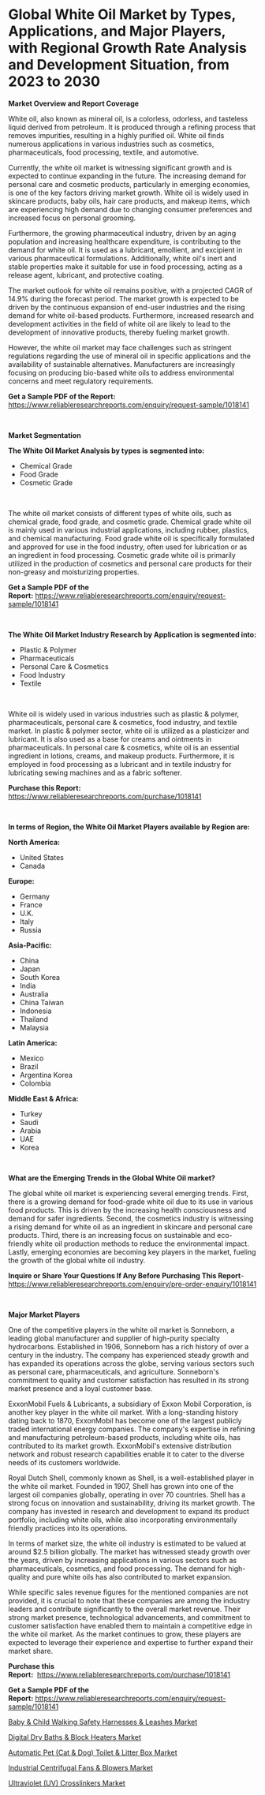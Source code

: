 <p><h1>Global White Oil Market by Types, Applications, and Major Players, with Regional Growth Rate Analysis and Development Situation, from 2023 to 2030</h1></p><p><strong>Market Overview and Report Coverage</strong></p>
<p><p>White oil, also known as mineral oil, is a colorless, odorless, and tasteless liquid derived from petroleum. It is produced through a refining process that removes impurities, resulting in a highly purified oil. White oil finds numerous applications in various industries such as cosmetics, pharmaceuticals, food processing, textile, and automotive.</p><p>Currently, the white oil market is witnessing significant growth and is expected to continue expanding in the future. The increasing demand for personal care and cosmetic products, particularly in emerging economies, is one of the key factors driving market growth. White oil is widely used in skincare products, baby oils, hair care products, and makeup items, which are experiencing high demand due to changing consumer preferences and increased focus on personal grooming.</p><p>Furthermore, the growing pharmaceutical industry, driven by an aging population and increasing healthcare expenditure, is contributing to the demand for white oil. It is used as a lubricant, emollient, and excipient in various pharmaceutical formulations. Additionally, white oil's inert and stable properties make it suitable for use in food processing, acting as a release agent, lubricant, and protective coating.</p><p>The market outlook for white oil remains positive, with a projected CAGR of 14.9% during the forecast period. The market growth is expected to be driven by the continuous expansion of end-user industries and the rising demand for white oil-based products. Furthermore, increased research and development activities in the field of white oil are likely to lead to the development of innovative products, thereby fueling market growth.</p><p>However, the white oil market may face challenges such as stringent regulations regarding the use of mineral oil in specific applications and the availability of sustainable alternatives. Manufacturers are increasingly focusing on producing bio-based white oils to address environmental concerns and meet regulatory requirements.</p></p>
<p><strong>Get a Sample PDF of the Report:</strong> <a href="https://www.reliableresearchreports.com/enquiry/request-sample/1018141">https://www.reliableresearchreports.com/enquiry/request-sample/1018141</a></p>
<p>&nbsp;</p>
<p><strong>Market Segmentation</strong></p>
<p><strong>The White Oil Market Analysis by types is segmented into:</strong></p>
<p><ul><li>Chemical Grade</li><li>Food Grade</li><li>Cosmetic Grade</li></ul></p>
<p>&nbsp;</p>
<p><p>The white oil market consists of different types of white oils, such as chemical grade, food grade, and cosmetic grade. Chemical grade white oil is mainly used in various industrial applications, including rubber, plastics, and chemical manufacturing. Food grade white oil is specifically formulated and approved for use in the food industry, often used for lubrication or as an ingredient in food processing. Cosmetic grade white oil is primarily utilized in the production of cosmetics and personal care products for their non-greasy and moisturizing properties.</p></p>
<p><strong>Get a Sample PDF of the Report:</strong>&nbsp;<a href="https://www.reliableresearchreports.com/enquiry/request-sample/1018141">https://www.reliableresearchreports.com/enquiry/request-sample/1018141</a></p>
<p>&nbsp;</p>
<p><strong>The White Oil Market Industry Research by Application is segmented into:</strong></p>
<p><ul><li>Plastic & Polymer</li><li>Pharmaceuticals</li><li>Personal Care & Cosmetics</li><li>Food Industry</li><li>Textile</li></ul></p>
<p>&nbsp;</p>
<p><p>White oil is widely used in various industries such as plastic & polymer, pharmaceuticals, personal care & cosmetics, food industry, and textile market. In plastic & polymer sector, white oil is utilized as a plasticizer and lubricant. It is also used as a base for creams and ointments in pharmaceuticals. In personal care & cosmetics, white oil is an essential ingredient in lotions, creams, and makeup products. Furthermore, it is employed in food processing as a lubricant and in textile industry for lubricating sewing machines and as a fabric softener.</p></p>
<p><strong>Purchase this Report:</strong>&nbsp; <a href="https://www.reliableresearchreports.com/purchase/1018141">https://www.reliableresearchreports.com/purchase/1018141</a></p>
<p>&nbsp;</p>
<p><strong>In terms of Region, the White Oil Market Players available by Region are:</strong></p>
<p>
    <p> <strong> North America: </strong>
        <ul>
            <li>United States</li>
            <li>Canada</li>
        </ul>
        </p> 
    <p> <strong> Europe: </strong>
        <ul>
            <li>Germany</li>
            <li>France</li>
            <li>U.K.</li>
            <li>Italy</li>
            <li>Russia</li>
        </ul>
        </p> 
    <p> <strong> Asia-Pacific: </strong>
        <ul>
            <li>China</li>
            <li>Japan</li>
            <li>South Korea</li>
            <li>India</li>
            <li>Australia</li>
            <li>China Taiwan</li>
            <li>Indonesia</li>
            <li>Thailand</li>
            <li>Malaysia</li>
        </ul>
        </p> 
    <p> <strong> Latin America: </strong>
        <ul>
            <li>Mexico</li>
            <li>Brazil</li>
            <li>Argentina Korea</li>
            <li>Colombia</li>
        </ul>
        </p> 
    <p> <strong> Middle East & Africa: </strong>
        <ul>
            <li>Turkey</li>
            <li>Saudi</li>
            <li>Arabia</li>
            <li>UAE</li>
            <li>Korea</li>
        </ul>
    </p>
    </p>
<p>&nbsp;</p>
<p><strong>What are the Emerging Trends in the Global White Oil market?</strong></p>
<p><p>The global white oil market is experiencing several emerging trends. First, there is a growing demand for food-grade white oil due to its use in various food products. This is driven by the increasing health consciousness and demand for safer ingredients. Second, the cosmetics industry is witnessing a rising demand for white oil as an ingredient in skincare and personal care products. Third, there is an increasing focus on sustainable and eco-friendly white oil production methods to reduce the environmental impact. Lastly, emerging economies are becoming key players in the market, fueling the growth of the global white oil industry.</p></p>
<p><strong>Inquire or Share Your Questions If Any Before Purchasing This Report</strong>- <a href="https://www.reliableresearchreports.com/enquiry/pre-order-enquiry/1018141">https://www.reliableresearchreports.com/enquiry/pre-order-enquiry/1018141</a></p>
<p>&nbsp;</p>
<p><strong>Major Market Players</strong></p>
<p><p>One of the competitive players in the white oil market is Sonneborn, a leading global manufacturer and supplier of high-purity specialty hydrocarbons. Established in 1906, Sonneborn has a rich history of over a century in the industry. The company has experienced steady growth and has expanded its operations across the globe, serving various sectors such as personal care, pharmaceuticals, and agriculture. Sonneborn's commitment to quality and customer satisfaction has resulted in its strong market presence and a loyal customer base.</p><p>ExxonMobil Fuels & Lubricants, a subsidiary of Exxon Mobil Corporation, is another key player in the white oil market. With a long-standing history dating back to 1870, ExxonMobil has become one of the largest publicly traded international energy companies. The company's expertise in refining and manufacturing petroleum-based products, including white oils, has contributed to its market growth. ExxonMobil's extensive distribution network and robust research capabilities enable it to cater to the diverse needs of its customers worldwide.</p><p>Royal Dutch Shell, commonly known as Shell, is a well-established player in the white oil market. Founded in 1907, Shell has grown into one of the largest oil companies globally, operating in over 70 countries. Shell has a strong focus on innovation and sustainability, driving its market growth. The company has invested in research and development to expand its product portfolio, including white oils, while also incorporating environmentally friendly practices into its operations.</p><p>In terms of market size, the white oil industry is estimated to be valued at around $2.5 billion globally. The market has witnessed steady growth over the years, driven by increasing applications in various sectors such as pharmaceuticals, cosmetics, and food processing. The demand for high-quality and pure white oils has also contributed to market expansion.</p><p>While specific sales revenue figures for the mentioned companies are not provided, it is crucial to note that these companies are among the industry leaders and contribute significantly to the overall market revenue. Their strong market presence, technological advancements, and commitment to customer satisfaction have enabled them to maintain a competitive edge in the white oil market. As the market continues to grow, these players are expected to leverage their experience and expertise to further expand their market share.</p></p>
<p><strong>Purchase this Report:</strong>&nbsp;&nbsp;<a href="https://www.reliableresearchreports.com/purchase/1018141">https://www.reliableresearchreports.com/purchase/1018141</a></p>
<p></p>
<p><strong>Get a Sample PDF of the Report:</strong>&nbsp;<a href="https://www.reliableresearchreports.com/enquiry/request-sample/1018141">https://www.reliableresearchreports.com/enquiry/request-sample/1018141</a></p>
<p><p><a href="https://medium.com/@melissaarnold2022/baby-child-walking-safety-harnesses-leashes-market-furnishes-information-on-market-share-10d36220554a">Baby & Child Walking Safety Harnesses & Leashes Market</a></p><p><a href="https://medium.com/@adiroy75486/digital-dry-baths-block-heaters-market-focuses-on-market-share-size-and-projected-forecast-till-d9b7724d2398">Digital Dry Baths & Block Heaters Market</a></p><p><a href="https://medium.com/@heatherhall44/automatic-pet-cat-dog-toilet-litter-box-market-share-evolution-and-market-growth-trends-7df422f56454">Automatic Pet (Cat & Dog) Toilet & Litter Box Market</a></p><p><a href="https://medium.com/@abdulkazi7580/industrial-centrifugal-fans-blowers-market-research-report-its-history-and-forecast-2023-to-2030-0c7f3a5babd4">Industrial Centrifugal Fans & Blowers Market</a></p><p><a href="https://medium.com/@azadyoi012547/ultraviolet-uv-crosslinkers-market-the-key-to-successful-business-strategy-forecast-till-2030-c1c72126debf">Ultraviolet (UV) Crosslinkers Market</a></p></p>